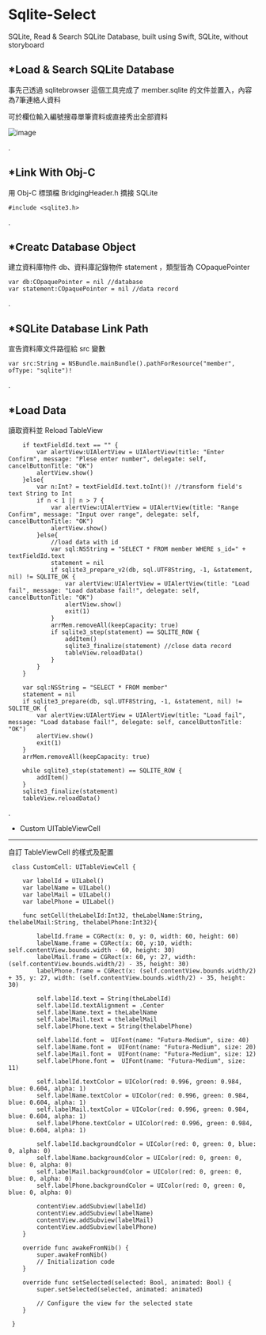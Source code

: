# Sqlite-Select
SQLite, Read &amp; Search SQLite Database, built using Swift, SQLite, without storyboard


*Load & Search SQLite Database
-------------------------------------------------------------------
事先己透過 sqlitebrowser 這個工具完成了 member.sqlite 的文件並置入，內容為7筆連絡人資料

可於欄位輸入編號搜尋單筆資料或直接秀出全部資料

![image](https://github.com/Smith0314/Sqlite-Select/blob/master/screenshots/screenshots.png)

.

*Link With Obj-C
-------------------------------------------------------------------
用 Obj-C 標頭檔 BridgingHeader.h 撟接 SQLite

    #include <sqlite3.h>
	
.

*Creatc Database Object
-------------------------------------------------------------------
建立資料庫物件 db、資料庫記錄物件 statement ，類型皆為 COpaquePointer

    var db:COpaquePointer = nil //database
    var statement:COpaquePointer = nil //data record

.

*SQLite Database Link Path
-------------------------------------------------------------------
宣告資料庫文件路徑給 src 變數

    var src:String = NSBundle.mainBundle().pathForResource("member", ofType: "sqlite")!

.

*Load Data
-------------------------------------------------------------------
讀取資料並 Reload TableView

        if textFieldId.text == "" {
            var alertView:UIAlertView = UIAlertView(title: "Enter Confirm", message: "Plese enter number", delegate: self, cancelButtonTitle: "OK")
            alertView.show()
        }else{
            var n:Int? = textFieldId.text.toInt()! //transform field's text String to Int
            if n < 1 || n > 7 {
                var alertView:UIAlertView = UIAlertView(title: "Range Confirm", message: "Input over range", delegate: self, cancelButtonTitle: "OK")
                alertView.show()
            }else{
                //load data with id
                var sql:NSString = "SELECT * FROM member WHERE s_id=" + textFieldId.text
                statement = nil
                if sqlite3_prepare_v2(db, sql.UTF8String, -1, &statement, nil) != SQLITE_OK {
                    var alertView:UIAlertView = UIAlertView(title: "Load fail", message: "Load database fail!", delegate: self, cancelButtonTitle: "OK")
                    alertView.show()
                    exit(1)
                }
                arrMem.removeAll(keepCapacity: true)
                if sqlite3_step(statement) == SQLITE_ROW {
                    addItem()
                    sqlite3_finalize(statement) //close data record
                    tableView.reloadData()
                }
            }
        }

        var sql:NSString = "SELECT * FROM member"
        statement = nil
        if sqlite3_prepare(db, sql.UTF8String, -1, &statement, nil) != SQLITE_OK {
            var alertView:UIAlertView = UIAlertView(title: "Load fail", message: "Load database fail!", delegate: self, cancelButtonTitle: "OK")
            alertView.show()
            exit(1)
        }
        arrMem.removeAll(keepCapacity: true)
        
        while sqlite3_step(statement) == SQLITE_ROW {
            addItem()
        }
        sqlite3_finalize(statement)
        tableView.reloadData()
  
.

* Custom UITableViewCell
-------------------------------------------------------------------
自訂 TableViewCell 的樣式及配置

	 class CustomCell: UITableViewCell {
	    
	    var labelId = UILabel()
	    var labelName = UILabel()
	    var labelMail = UILabel()
	    var labelPhone = UILabel()
	    
	    func setCell(theLabelId:Int32, theLabelName:String, thelabelMail:String, thelabelPhone:Int32){
	        
	        labelId.frame = CGRect(x: 0, y: 0, width: 60, height: 60)
	        labelName.frame = CGRect(x: 60, y:10, width: self.contentView.bounds.width - 60, height: 30)
	        labelMail.frame = CGRect(x: 60, y: 27, width: (self.contentView.bounds.width/2) - 35, height: 30)
	        labelPhone.frame = CGRect(x: (self.contentView.bounds.width/2) + 35, y: 27, width: (self.contentView.bounds.width/2) - 35, height: 30)
	        
	        self.labelId.text = String(theLabelId)
	        self.labelId.textAlignment = .Center
	        self.labelName.text = theLabelName
	        self.labelMail.text = thelabelMail
	        self.labelPhone.text = String(thelabelPhone)
	        
	        self.labelId.font =  UIFont(name: "Futura-Medium", size: 40)
	        self.labelName.font =  UIFont(name: "Futura-Medium", size: 20)
	        self.labelMail.font =  UIFont(name: "Futura-Medium", size: 12)
	        self.labelPhone.font =  UIFont(name: "Futura-Medium", size: 11)
	        
	        self.labelId.textColor = UIColor(red: 0.996, green: 0.984, blue: 0.604, alpha: 1)
	        self.labelName.textColor = UIColor(red: 0.996, green: 0.984, blue: 0.604, alpha: 1)
	        self.labelMail.textColor = UIColor(red: 0.996, green: 0.984, blue: 0.604, alpha: 1)
	        self.labelPhone.textColor = UIColor(red: 0.996, green: 0.984, blue: 0.604, alpha: 1)
	        
	        self.labelId.backgroundColor = UIColor(red: 0, green: 0, blue: 0, alpha: 0)
	        self.labelName.backgroundColor = UIColor(red: 0, green: 0, blue: 0, alpha: 0)
	        self.labelMail.backgroundColor = UIColor(red: 0, green: 0, blue: 0, alpha: 0)
	        self.labelPhone.backgroundColor = UIColor(red: 0, green: 0, blue: 0, alpha: 0)
	        
	        contentView.addSubview(labelId)
	        contentView.addSubview(labelName)
	        contentView.addSubview(labelMail)
	        contentView.addSubview(labelPhone)
	    }
	    
	    override func awakeFromNib() {
	        super.awakeFromNib()
	        // Initialization code
	    }
	    
	    override func setSelected(selected: Bool, animated: Bool) {
	        super.setSelected(selected, animated: animated)
	        
	        // Configure the view for the selected state
	    }
	    
	 }

